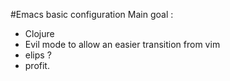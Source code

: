 #Emacs basic configuration
Main goal : 
- Clojure
- Evil mode to allow an easier transition from vim
- elips ?
- profit. 
